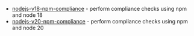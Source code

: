 - [nodejs-v18-npm-compliance](https://github.ibm.com/cio-ci-cd/pipeline-catalog/tree/main/catalog/official/pipelines/nodejs-compliance/v1/nodejs-v18-npm) - perform compliance checks using npm and node 18
- [nodejs-v20-npm-compliance](https://github.ibm.com/cio-ci-cd/pipeline-catalog/tree/main/catalog/official/pipelines/nodejs-compliance/v1/nodejs-v20-npm) - perform compliance checks using npm and node 20
